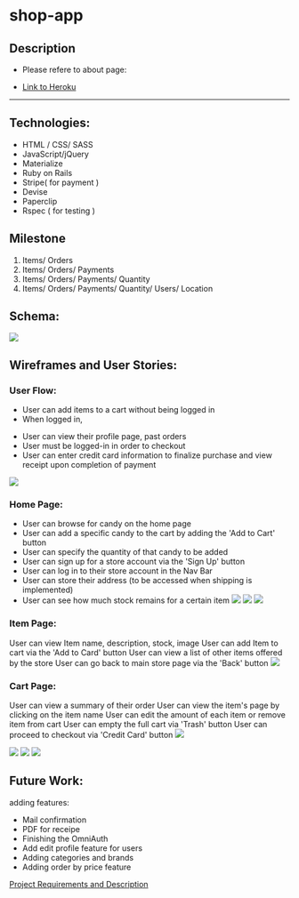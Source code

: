 # shop-app

## Description
* Please refere to about page:
 - [Link to Heroku](https://stork-store.herokuapp.com/)
 
 ---------------------------------------------------------------------------------------------------
## Technologies:

- HTML / CSS/ SASS
- JavaScript/jQuery
- Materialize
- Ruby on Rails 
- Stripe( for payment )
- Devise
- Paperclip
- Rspec ( for testing )

## Milestone
 1. Items/ Orders
 2. Items/ Orders/ Payments
 3. Items/ Orders/ Payments/ Quantity
 4. Items/ Orders/ Payments/ Quantity/ Users/ Location
 
 
## Schema:
![](https://dl.dropboxusercontent.com/s/flnrhwhdt9rcxzm/final.jpg?dl=0)




## Wireframes and User Stories:

### User Flow:
- User can add items to a cart without being logged in
- When logged in, 
* User can view their profile page, past orders
* User must be logged-in in order to checkout
* User can enter credit card information to finalize purchase and view receipt upon completion of payment
	
![](https://dl.dropboxusercontent.com/s/rg29eh3d8k0b7qz/wire1.jpg?dl=0)

### Home Page:
- User can browse for candy on the home page
- User can add a specific candy to the cart by adding the 'Add to Cart' button
- User can specify the quantity of that candy to be added
- User can sign up for a store account via the 'Sign Up' button
- User can log in to their store account in the Nav Bar
- User can store their address (to be accessed when shipping is implemented)
- User can see how much stock remains for a certain item
![](https://dl.dropboxusercontent.com/s/zhdyljbetf1s4ub/landing.jpg?dl=0)
![](https://dl.dropboxusercontent.com/s/csavv4zetnle1l3/signup.jpg?dl=0)
![](https://dl.dropboxusercontent.com/s/v67nsze6qoju44m/user.jpg?dl=0)

### Item Page:

User can view Item name, description, stock, image
User can add Item to cart via the 'Add to Card' button
User can view a list of other items offered by the store
User can go back to main store page via the 'Back' button
![](https://dl.dropboxusercontent.com/s/tfjjtnce48wrq55/item.jpg?dl=0)

### Cart Page:
User can view a summary of their order
User can view the item's page by clicking on the item name
User can edit the amount of each item or remove item from cart
User can empty the full cart via 'Trash' button
User can proceed to checkout via 'Credit Card' button
![](https://dl.dropboxusercontent.com/s/r6fu7zsuebs4ev0/cart.jpg?dl=0)


![](https://dl.dropboxusercontent.com/s/nlqlzed32lq0k1r/checkout1.jpg?dl=0)
![](https://dl.dropboxusercontent.com/s/nur3mwjau9bx0bc/checkout2.jpg?dl=0)
![](https://dl.dropboxusercontent.com/s/ijugblorecnrtbi/checkout3.jpg?dl=0)


## Future Work:

adding features:
- Mail confirmation
- PDF for receipe 
- Finishing the OmniAuth
- Add edit profile feature for users
- Adding categories and brands
- Adding order by price feature


[Project Requirements and Description](https://github.com/sf-wdi-gaia/project-03#project-planning-deliverables)
